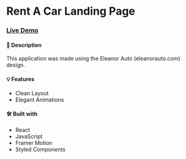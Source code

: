# Rent A Car Landing Page

### [Live Demo](https://rent-a-car-landing-page-tiagojacintodev.vercel.app/)

#### 📝 Description
This application was made using the Eleanor Auto (eleanorauto.com) design.

#### 💡 Features
* Clean Layout
* Elegant Animations

#### 🛠️ Built with 
 * React
 * JavaScript
 * Framer Motion
 * Styled Components
